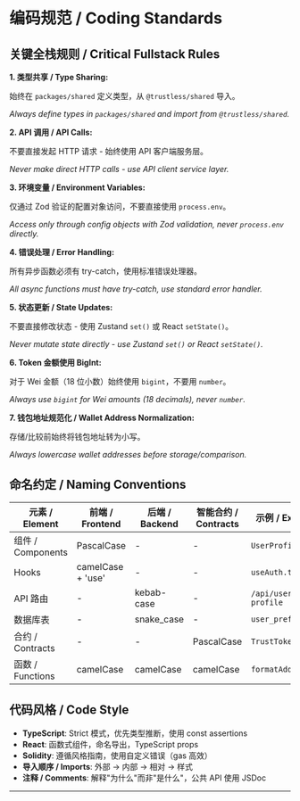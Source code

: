 # 编码规范 / Coding Standards

## 关键全栈规则 / Critical Fullstack Rules

**1. 类型共享 / Type Sharing:**

始终在 `packages/shared` 定义类型，从 `@trustless/shared` 导入。

_Always define types in `packages/shared` and import from `@trustless/shared`._

**2. API 调用 / API Calls:**

不要直接发起 HTTP 请求 - 始终使用 API 客户端服务层。

_Never make direct HTTP calls - use API client service layer._

**3. 环境变量 / Environment Variables:**

仅通过 Zod 验证的配置对象访问，不要直接使用 `process.env`。

_Access only through config objects with Zod validation, never `process.env` directly._

**4. 错误处理 / Error Handling:**

所有异步函数必须有 try-catch，使用标准错误处理器。

_All async functions must have try-catch, use standard error handler._

**5. 状态更新 / State Updates:**

不要直接修改状态 - 使用 Zustand `set()` 或 React `setState()`。

_Never mutate state directly - use Zustand `set()` or React `setState()`._

**6. Token 金额使用 BigInt:**

对于 Wei 金额（18 位小数）始终使用 `bigint`，不要用 `number`。

_Always use `bigint` for Wei amounts (18 decimals), never `number`._

**7. 钱包地址规范化 / Wallet Address Normalization:**

存储/比较前始终将钱包地址转为小写。

_Always lowercase wallet addresses before storage/comparison._

## 命名约定 / Naming Conventions

| 元素 / Element    | 前端 / Frontend   | 后端 / Backend | 智能合约 / Contracts | 示例 / Example      |
| ----------------- | ----------------- | -------------- | -------------------- | ------------------- |
| 组件 / Components | PascalCase        | -              | -                    | `UserProfile.tsx`   |
| Hooks             | camelCase + 'use' | -              | -                    | `useAuth.ts`        |
| API 路由          | -                 | kebab-case     | -                    | `/api/user-profile` |
| 数据库表          | -                 | snake_case     | -                    | `user_preferences`  |
| 合约 / Contracts  | -                 | -              | PascalCase           | `TrustToken.sol`    |
| 函数 / Functions  | camelCase         | camelCase      | camelCase            | `formatAddress()`   |

## 代码风格 / Code Style

- **TypeScript**: Strict 模式，优先类型推断，使用 const assertions
- **React**: 函数式组件，命名导出，TypeScript props
- **Solidity**: 遵循风格指南，使用自定义错误（gas 高效）
- **导入顺序 / Imports**: 外部 → 内部 → 相对 → 样式
- **注释 / Comments**: 解释"为什么"而非"是什么"，公共 API 使用 JSDoc

---
